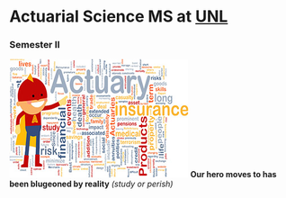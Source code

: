 # Actuarial Science MS at [UNL](http://www.unl.edu/)

### Semester II

![Actuary Hero](https://github.com/Infinite-Actuary/Fall-2017/blob/master/images/Actuary-Hero.jpg?raw=true)
**Our hero moves to has been blugeoned by reality** *(study or perish)*
